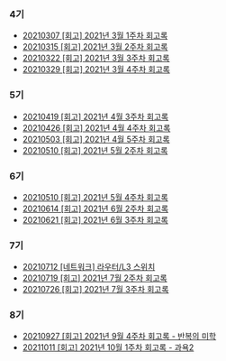 ### 4기
- [20210307 [회고] 2021년 3월 1주차 회고록](https://catsbi.oopy.io/3825d0ce-c460-4b11-805f-33103d300670)
- [20210315 [회고] 2021년 3월 2주차 회고록](https://catsbi.oopy.io/06d9b71d-8782-4b7b-8ae6-f8a0cacc06cf)
- [20210322 [회고] 2021년 3월 3주차 회고록](https://catsbi.oopy.io/e679dbae-8a62-4070-9438-d641c4191c98)
- [20210329 [회고] 2021년 3월 4주차 회고록](https://catsbi.oopy.io/14790e1e-9738-4ab1-9df6-d5f4c0ccf13b)


### 5기
- [20210419 [회고] 2021년 4월 3주차 회고록](https://catsbi.oopy.io/af5e989f-807b-43a9-b762-1c1e33910780)
- [20210426 [회고] 2021년 4월 4주차 회고록](https://catsbi.oopy.io/abbd7c7f-8800-44d6-be0c-9af4e17ce396)
- [20210503 [회고] 2021년 4월 5주차 회고록](https://catsbi.oopy.io/5acb88b2-ac93-4a4e-a0a4-b619d6a49727)
- [20210510 [회고] 2021년 5월 2주차 회고록](https://catsbi.oopy.io/900a467d-58cf-40bc-9ec1-fc7935c8afc1)


### 6기
- [20210510 [회고] 2021년 5월 4주차 회고록](https://catsbi.oopy.io/1e99440b-4e6f-4070-8816-231f6af8d2f8)
- [20210614 [회고] 2021년 6월 2주차 회고록](https://catsbi.oopy.io/8ff704e5-eb71-482e-a020-69bafd2eef89)
- [20210621 [회고] 2021년 6월 3주차 회고록](https://catsbi.oopy.io/898a3f58-d48e-47bd-8387-07f8ecf4ab2f)


### 7기
- [20210712 [네트워크] 라우터/L3 스위치](https://catsbi.oopy.io/225439bd-ec84-4e16-aeca-0dfcb9954ea6)
- [20210719 [회고] 2021년 7월 2주차 회고록](https://catsbi.oopy.io/95e8c784-0bca-4d7d-abea-94d9a61d76b6)
- [20210726 [회고] 2021년 7월 3주차 회고록](https://catsbi.oopy.io/95ad1332-1cd9-4211-aa63-4122bf8e14a2)

### 8기
- [20210927 [회고] 2021년 9월 4주차 회고록 - 반복의 미학](https://catsbi.oopy.io/0ea88d9b-0047-4576-b91c-9a8239279a14)
- [20211011 [회고] 2021년 10월 1주차 회고록 - 과욕2](https://catsbi.oopy.io/14cdb673-68a8-4bb7-8eac-a82f6659b465)

